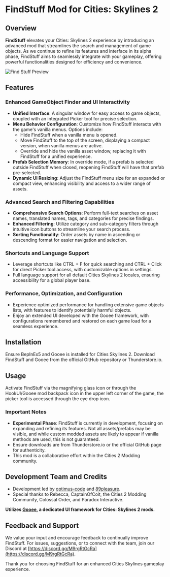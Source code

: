 ﻿# FindStuff Mod for Cities: Skylines 2

## Overview
**FindStuff** elevates your Cities: Skylines 2 experience by introducing an advanced mod that streamlines the search and management of game objects. As we continue to refine its features and interface in its alpha phase, FindStuff aims to seamlessly integrate with your gameplay, offering powerful functionalities designed for efficiency and convenience.

![Find Stuff Preview](https://github.com/Cities2Modding/FindStuff/blob/master/FindStuff.png?raw=true "FindStuff Preview")

## Features

### Enhanced GameObject Finder and UI Interactivity
- **Unified Interface**: A singular window for easy access to game objects, coupled with an integrated Picker tool for precise selection.
- **Menu Behavior Configuration**: Customize how FindStuff interacts with the game's vanilla menus. Options include:
  - Hide FindStuff when a vanilla menu is opened.
  - Move FindStuff to the top of the screen, displaying a compact version, when vanilla menus are active.
  - Override and hide the vanilla asset window, replacing it with FindStuff for a unified experience.
- **Prefab Selection Memory**: In override mode, if a prefab is selected outside FindStuff when closed, reopening FindStuff will have that prefab pre-selected.
- **Dynamic UI Resizing**: Adjust the FindStuff menu size for an expanded or compact view, enhancing visibility and access to a wider range of assets.

### Advanced Search and Filtering Capabilities
- **Comprehensive Search Options**: Perform full-text searches on asset names, translated names, tags, and categories for precise findings.
- **Enhanced Filtering**: Utilize category and sub-category filters through intuitive icon buttons to streamline your search process.
- **Sorting Functionality**: Order assets by name in ascending or descending format for easier navigation and selection.

### Shortcuts and Language Support
- Leverage shortcuts like CTRL + F for quick searching and CTRL + Click for direct Picker tool access, with customizable options in settings.
- Full language support for all default Cities Skylines 2 locales, ensuring accessibility for a global player base.

### Performance, Optimization, and Configuration
- Experience optimized performance for handling extensive game objects lists, with features to identify potentially harmful objects.
- Enjoy an extended UI developed with the Gooee framework, with configurations remembered and restored on each game load for a seamless experience.

## Installation
Ensure BepInEx5 and Gooee is installed for Cities Skylines 2. Download FindStuff and Gooee from the official GitHub repository or Thunderstore.io.

## Usage
Activate FindStuff via the magnifying glass icon or through the HookUI/Gooee mod backpack icon in the upper left corner of the game, the picker tool is accessed through the eye drop icon.

### Important Notes
- **Experimental Phase**: FindStuff is currently in development, focusing on expanding and refining its features. Not all assets/prefabs may be visible, and while custom modded assets are likely to appear if vanilla methods are used, this is not guaranteed.
- Ensure downloads are from Thunderstore.io or the official GitHub page for authenticity.
- This mod is a collaborative effort within the Cities 2 Modding community.

## Development Team and Credits
- Development led by [optimus-code](https://github.com/optimus-code) and [89pleasure](https://github.com/89pleasure).
- Special thanks to Rebecca, CaptainOfCoit, the Cities 2 Modding Community, Colossal Order, and Paradox Interactive.

**Utilizes [Gooee](https://github.com/Cities2Modding/Gooee), a dedicated UI framework for Cities: Skylines 2 mods.**

## Feedback and Support
We value your input and encourage feedback to continually improve FindStuff. For issues, suggestions, or to connect with the team, join our Discord at [https://discord.gg/M9rgRtGcRa](https://discord.gg/M9rgRtGcRa).

Thank you for choosing FindStuff for an enhanced Cities Skylines gameplay experience.
